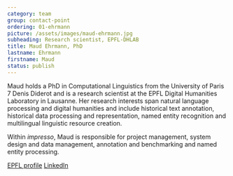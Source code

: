 ```yaml
---
category: team
group: contact-point
ordering: 01-ehrmann
picture: /assets/images/maud-ehrmann.jpg
subheading: Research scientist, EPFL-DHLAB
title: Maud Ehrmann, PhD
lastname: Ehrmann
firstname: Maud
status: publish
---
```


Maud holds a PhD in Computational Linguistics from the University of Paris 7 Denis Diderot and is a research scientist at the EPFL Digital Humanities Laboratory in Lausanne. Her research interests span natural language processing and digital humanities and include historical text annotation, historical data processing and representation, named entity recognition and multilingual linguistic resource creation.

Within *impresso*, Maud is responsible for project management, system design and data management, annotation and benchmarking and named entity processing.

[EPFL profile](https://people.epfl.ch/cgi-bin/people?id=256249&op=bio&lang=en&cvlang=en) [LinkedIn](https://www.linkedin.com/in/maudehrmann)
